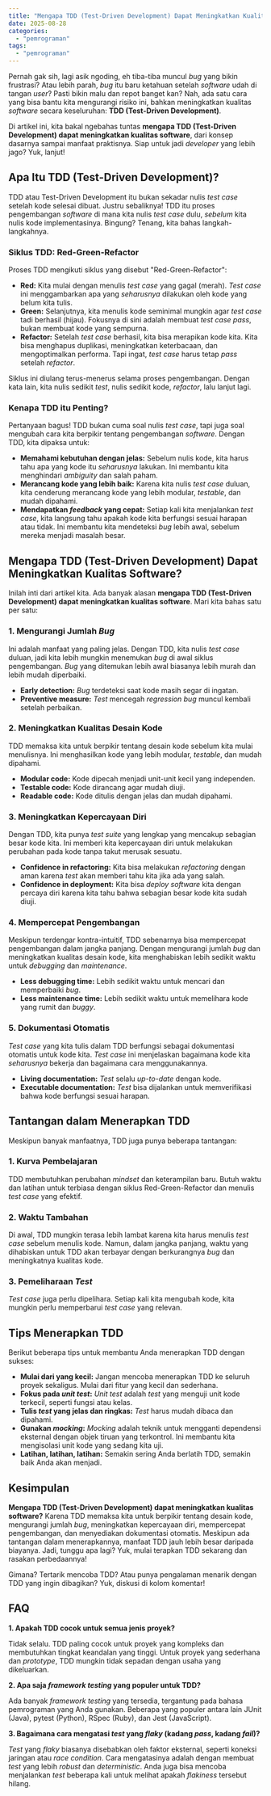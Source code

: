 ```yaml
---
title: "Mengapa TDD (Test-Driven Development) Dapat Meningkatkan Kualitas Software?"
date: 2025-08-28
categories: 
  - "pemrograman"
tags: 
  - "pemrograman"
---
```


Pernah gak sih, lagi asik ngoding, eh tiba-tiba muncul _bug_ yang bikin frustrasi? Atau lebih parah, _bug_ itu baru ketahuan setelah _software_ udah di tangan _user_? Pasti bikin malu dan repot banget kan? Nah, ada satu cara yang bisa bantu kita mengurangi risiko ini, bahkan meningkatkan kualitas _software_ secara keseluruhan: **TDD (Test-Driven Development)**.

Di artikel ini, kita bakal ngebahas tuntas **mengapa TDD (Test-Driven Development) dapat meningkatkan kualitas software**, dari konsep dasarnya sampai manfaat praktisnya. Siap untuk jadi _developer_ yang lebih jago? Yuk, lanjut!

## Apa Itu TDD (Test-Driven Development)?

TDD atau Test-Driven Development itu bukan sekadar nulis _test case_ setelah kode selesai dibuat. Justru sebaliknya! TDD itu proses pengembangan _software_ di mana kita nulis _test case_ dulu, _sebelum_ kita nulis kode implementasinya. Bingung? Tenang, kita bahas langkah-langkahnya.

### Siklus TDD: Red-Green-Refactor

Proses TDD mengikuti siklus yang disebut "Red-Green-Refactor":

- **Red:** Kita mulai dengan menulis _test case_ yang gagal (merah). _Test case_ ini menggambarkan apa yang _seharusnya_ dilakukan oleh kode yang belum kita tulis.
- **Green:** Selanjutnya, kita menulis kode seminimal mungkin agar _test case_ tadi berhasil (hijau). Fokusnya di sini adalah membuat _test case_ _pass_, bukan membuat kode yang sempurna.
- **Refactor:** Setelah _test case_ berhasil, kita bisa merapikan kode kita. Kita bisa menghapus duplikasi, meningkatkan keterbacaan, dan mengoptimalkan performa. Tapi ingat, _test case_ harus tetap _pass_ setelah _refactor_.

Siklus ini diulang terus-menerus selama proses pengembangan. Dengan kata lain, kita nulis sedikit _test_, nulis sedikit kode, _refactor_, lalu lanjut lagi.

### Kenapa TDD itu Penting?

Pertanyaan bagus! TDD bukan cuma soal nulis _test case_, tapi juga soal mengubah cara kita berpikir tentang pengembangan _software_. Dengan TDD, kita dipaksa untuk:

- **Memahami kebutuhan dengan jelas:** Sebelum nulis kode, kita harus tahu apa yang kode itu _seharusnya_ lakukan. Ini membantu kita menghindari _ambiguity_ dan salah paham.
- **Merancang kode yang lebih baik:** Karena kita nulis _test case_ duluan, kita cenderung merancang kode yang lebih modular, _testable_, dan mudah dipahami.
- **Mendapatkan _feedback_ yang cepat:** Setiap kali kita menjalankan _test case_, kita langsung tahu apakah kode kita berfungsi sesuai harapan atau tidak. Ini membantu kita mendeteksi _bug_ lebih awal, sebelum mereka menjadi masalah besar.

## Mengapa TDD (Test-Driven Development) Dapat Meningkatkan Kualitas Software?

Inilah inti dari artikel kita. Ada banyak alasan **mengapa TDD (Test-Driven Development) dapat meningkatkan kualitas software**. Mari kita bahas satu per satu:

### 1\. Mengurangi Jumlah _Bug_

Ini adalah manfaat yang paling jelas. Dengan TDD, kita nulis _test case_ duluan, jadi kita lebih mungkin menemukan _bug_ di awal siklus pengembangan. _Bug_ yang ditemukan lebih awal biasanya lebih murah dan lebih mudah diperbaiki.

- **Early detection:** _Bug_ terdeteksi saat kode masih segar di ingatan.
- **Preventive measure:** _Test_ mencegah _regression bug_ muncul kembali setelah perbaikan.

### 2\. Meningkatkan Kualitas Desain Kode

TDD memaksa kita untuk berpikir tentang desain kode sebelum kita mulai menulisnya. Ini menghasilkan kode yang lebih modular, _testable_, dan mudah dipahami.

- **Modular code:** Kode dipecah menjadi unit-unit kecil yang independen.
- **Testable code:** Kode dirancang agar mudah diuji.
- **Readable code:** Kode ditulis dengan jelas dan mudah dipahami.

### 3\. Meningkatkan Kepercayaan Diri

Dengan TDD, kita punya _test suite_ yang lengkap yang mencakup sebagian besar kode kita. Ini memberi kita kepercayaan diri untuk melakukan perubahan pada kode tanpa takut merusak sesuatu.

- **Confidence in refactoring:** Kita bisa melakukan _refactoring_ dengan aman karena _test_ akan memberi tahu kita jika ada yang salah.
- **Confidence in deployment:** Kita bisa _deploy_ _software_ kita dengan percaya diri karena kita tahu bahwa sebagian besar kode kita sudah diuji.

### 4\. Mempercepat Pengembangan

Meskipun terdengar kontra-intuitif, TDD sebenarnya bisa mempercepat pengembangan dalam jangka panjang. Dengan mengurangi jumlah _bug_ dan meningkatkan kualitas desain kode, kita menghabiskan lebih sedikit waktu untuk _debugging_ dan _maintenance_.

- **Less debugging time:** Lebih sedikit waktu untuk mencari dan memperbaiki _bug_.
- **Less maintenance time:** Lebih sedikit waktu untuk memelihara kode yang rumit dan _buggy_.

### 5\. Dokumentasi Otomatis

_Test case_ yang kita tulis dalam TDD berfungsi sebagai dokumentasi otomatis untuk kode kita. _Test case_ ini menjelaskan bagaimana kode kita _seharusnya_ bekerja dan bagaimana cara menggunakannya.

- **Living documentation:** _Test_ selalu _up-to-date_ dengan kode.
- **Executable documentation:** _Test_ bisa dijalankan untuk memverifikasi bahwa kode berfungsi sesuai harapan.

## Tantangan dalam Menerapkan TDD

Meskipun banyak manfaatnya, TDD juga punya beberapa tantangan:

### 1\. Kurva Pembelajaran

TDD membutuhkan perubahan _mindset_ dan keterampilan baru. Butuh waktu dan latihan untuk terbiasa dengan siklus Red-Green-Refactor dan menulis _test case_ yang efektif.

### 2\. Waktu Tambahan

Di awal, TDD mungkin terasa lebih lambat karena kita harus menulis _test case_ sebelum menulis kode. Namun, dalam jangka panjang, waktu yang dihabiskan untuk TDD akan terbayar dengan berkurangnya _bug_ dan meningkatnya kualitas kode.

### 3\. Pemeliharaan _Test_

_Test case_ juga perlu dipelihara. Setiap kali kita mengubah kode, kita mungkin perlu memperbarui _test case_ yang relevan.

## Tips Menerapkan TDD

Berikut beberapa tips untuk membantu Anda menerapkan TDD dengan sukses:

- **Mulai dari yang kecil:** Jangan mencoba menerapkan TDD ke seluruh proyek sekaligus. Mulai dari fitur yang kecil dan sederhana.
- **Fokus pada _unit test_:** _Unit test_ adalah _test_ yang menguji unit kode terkecil, seperti fungsi atau kelas.
- **Tulis _test_ yang jelas dan ringkas:** _Test_ harus mudah dibaca dan dipahami.
- **Gunakan _mocking_:** _Mocking_ adalah teknik untuk mengganti dependensi eksternal dengan objek tiruan yang terkontrol. Ini membantu kita mengisolasi unit kode yang sedang kita uji.
- **Latihan, latihan, latihan:** Semakin sering Anda berlatih TDD, semakin baik Anda akan menjadi.

## Kesimpulan

**Mengapa TDD (Test-Driven Development) dapat meningkatkan kualitas software?** Karena TDD memaksa kita untuk berpikir tentang desain kode, mengurangi jumlah _bug_, meningkatkan kepercayaan diri, mempercepat pengembangan, dan menyediakan dokumentasi otomatis. Meskipun ada tantangan dalam menerapkannya, manfaat TDD jauh lebih besar daripada biayanya. Jadi, tunggu apa lagi? Yuk, mulai terapkan TDD sekarang dan rasakan perbedaannya!

Gimana? Tertarik mencoba TDD? Atau punya pengalaman menarik dengan TDD yang ingin dibagikan? Yuk, diskusi di kolom komentar!

## FAQ

**1\. Apakah TDD cocok untuk semua jenis proyek?**

Tidak selalu. TDD paling cocok untuk proyek yang kompleks dan membutuhkan tingkat keandalan yang tinggi. Untuk proyek yang sederhana dan _prototype_, TDD mungkin tidak sepadan dengan usaha yang dikeluarkan.

**2\. Apa saja _framework_ _testing_ yang populer untuk TDD?**

Ada banyak _framework_ _testing_ yang tersedia, tergantung pada bahasa pemrograman yang Anda gunakan. Beberapa yang populer antara lain JUnit (Java), pytest (Python), RSpec (Ruby), dan Jest (JavaScript).

**3\. Bagaimana cara mengatasi _test_ yang _flaky_ (kadang _pass_, kadang _fail_)?**

_Test_ yang _flaky_ biasanya disebabkan oleh faktor eksternal, seperti koneksi jaringan atau _race condition_. Cara mengatasinya adalah dengan membuat _test_ yang lebih _robust_ dan _deterministic_. Anda juga bisa mencoba menjalankan _test_ beberapa kali untuk melihat apakah _flakiness_ tersebut hilang.
